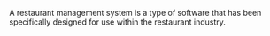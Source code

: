 A restaurant management system is a type of software that has been specifically designed for use within the restaurant industry. 
